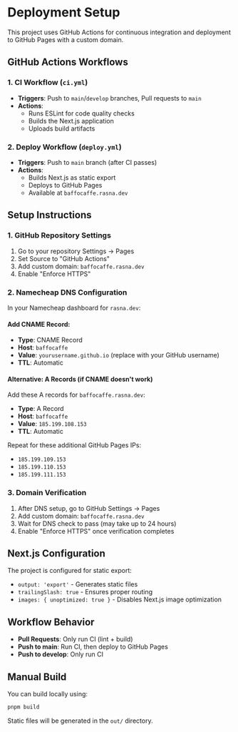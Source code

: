 # Deployment Setup

This project uses GitHub Actions for continuous integration and deployment to GitHub Pages with a custom domain.

## GitHub Actions Workflows

### 1. CI Workflow (`ci.yml`)
- **Triggers**: Push to `main`/`develop` branches, Pull requests to `main`
- **Actions**:
  - Runs ESLint for code quality checks
  - Builds the Next.js application
  - Uploads build artifacts

### 2. Deploy Workflow (`deploy.yml`)
- **Triggers**: Push to `main` branch (after CI passes)
- **Actions**:
  - Builds Next.js as static export
  - Deploys to GitHub Pages
  - Available at `baffocaffe.rasna.dev`

## Setup Instructions

### 1. GitHub Repository Settings
1. Go to your repository Settings → Pages
2. Set Source to "GitHub Actions"
3. Add custom domain: `baffocaffe.rasna.dev`
4. Enable "Enforce HTTPS"

### 2. Namecheap DNS Configuration
In your Namecheap dashboard for `rasna.dev`:

#### Add CNAME Record:
- **Type**: CNAME Record
- **Host**: `baffocaffe`
- **Value**: `yourusername.github.io` (replace with your GitHub username)
- **TTL**: Automatic

#### Alternative: A Records (if CNAME doesn't work)
Add these A records for `baffocaffe.rasna.dev`:
- **Type**: A Record
- **Host**: `baffocaffe`
- **Value**: `185.199.108.153`
- **TTL**: Automatic

Repeat for these additional GitHub Pages IPs:
- `185.199.109.153`
- `185.199.110.153`
- `185.199.111.153`

### 3. Domain Verification
1. After DNS setup, go to GitHub Settings → Pages
2. Add custom domain: `baffocaffe.rasna.dev`
3. Wait for DNS check to pass (may take up to 24 hours)
4. Enable "Enforce HTTPS" once verification completes

## Next.js Configuration
The project is configured for static export:
- `output: 'export'` - Generates static files
- `trailingSlash: true` - Ensures proper routing
- `images: { unoptimized: true }` - Disables Next.js image optimization

## Workflow Behavior
- **Pull Requests**: Only run CI (lint + build)
- **Push to main**: Run CI, then deploy to GitHub Pages
- **Push to develop**: Only run CI

## Manual Build
You can build locally using:
```bash
pnpm build
```
Static files will be generated in the `out/` directory.
